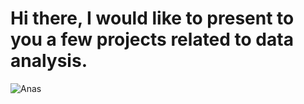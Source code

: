 # Hi there, I would like to present to you a few projects related to data analysis.
![Anas](https://github.com/anasm20/Data_Analysis_Projects/assets/112882511/efb3079f-d319-4400-afae-e21f34fe0130)
